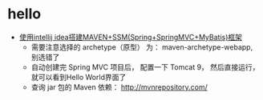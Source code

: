 # hello 

- [使用intellij idea搭建MAVEN+SSM(Spring+SpringMVC+MyBatis)框架](https://www.cnblogs.com/jingpeipei/p/6291071.html)
	- 需要注意选择的 archetype（原型） 为： maven-archetype-webapp, 别选错了
	- 自动创建完 Spring MVC 项目后， 配置一下 Tomcat 9， 然后直接运行，就可以看到Hello World界面了
	- 查询 jar 包的 Maven 依赖： http://mvnrepository.com/
